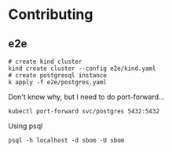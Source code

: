 # Contributing

## e2e

```shell
# create kind cluster
kind create cluster --config e2e/kind.yaml
# create postgresql instance
k apply -f e2e/postgres.yaml
```

Don't know why, but I need to do port-forward...

```shell
kubectl port-forward svc/postgres 5432:5432
```

Using psql

```shell
psql -h localhost -d sbom -U sbom
```

